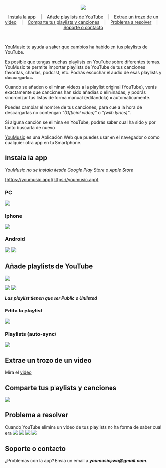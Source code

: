 <p align=center>

  <img src="logo.png"/>

</p>


<p align="center">
  <a href="#instala-la-app">Instala la app</a>
  &nbsp;&nbsp;&nbsp;|&nbsp;&nbsp;&nbsp;
  <a href="#añade-playlists-de-youtube">Añade playlists de YouTube</a>
  &nbsp;&nbsp;&nbsp;|&nbsp;&nbsp;&nbsp;
  <a href="#extrae-un-trozo-de-un-video">Extrae un trozo de un video</a>
  &nbsp;&nbsp;&nbsp;|&nbsp;&nbsp;&nbsp;
  <a href="#comparte-tus-playlists-y-canciones">Comparte tus playlists y canciones</a>
  &nbsp;&nbsp;&nbsp;|&nbsp;&nbsp;&nbsp;
  <a href="#problema-a-resolver">Problema a resolver</a>
  &nbsp;&nbsp;&nbsp;|&nbsp;&nbsp;&nbsp;
  <a href="#soporte-o-contacto">Soporte o contacto</a>
</p>

<br>

[YouMusic](https://youmusic.app) te ayuda a saber que cambios ha habido en tus playlists de YouTube. 

Es posible que tengas muchas playlists en YouTube sobre diferentes temas. YouMusic te permite importar playlists de YouTube de tus canciones favoritas, charlas, podcast, etc. Podrás escuchar el audio de esas playlists y descargarlas.

Cuando se añaden o eliminan videos a la playlist original (YouTube), verás exactamente que canciones han sido añadias o eliminadas, y podrás sincronizar tus listas de forma manual (editandola) o automaticamente.

Puedes cambiar el nombre de tus canciones, para que a la hora de descargarlas no contengan _"(Official video)"_ o _"(with lyrics)"_.

Si alguna canción se elimina en YouTube, podrás saber cual ha sido y por tanto buscarla de nuevo.

[YouMusic](https://youmusic.app) es una Aplicación Web que puedes usar en el navegador o como cualquier otra app en tu Smartphone.


## Instala la app
_YouMusic no se instala desde Google Play Store o Apple Store_

[https://youmusic.app](https://youmusic.app)

### PC
![](installDesktop.gif)

### Iphone
![](installIphone.gif)

### Android
![](installAndroidAuto.gif)
![](installAndroidManual.gif)

## Añade playlists de YouTube
![](addPlaylist.gif)

![](publicPlaylists.png)
![](publicPlaylists2.png)

**_Las playlist tienen que ser Public o Unlisted_**


### Edita la playlist
![](editAndSync.gif)

### Playlists (auto-sync)
![](auto-sync.gif)



## Extrae un trozo de un video
Mira el [video](https://youtu.be/xWxEDVjj5b8)


## Comparte tus playlists y canciones
![](share.gif)


## Problema a resolver
Cuando YouTube elimina un video de tus playlists no ha forma de saber cual era
![](youtubeRemovedVideos)
![](youtubeRemovedVideos2)
![](youtubeMusicNotPlayable)
![](youtubeMusicNotPlayable2)


## Soporte o contacto

¿Problemas con la app? Envia un email a **_youmusicpwa@gmail.com_**.


